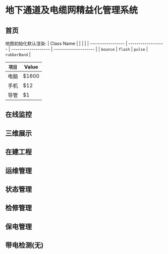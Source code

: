 # 地下通道及电缆网精益化管理系统
## 首页
地图初始化默认渲染:
| Class Name        |                    |                     |                      |
| ----------------- | ------------------ | ------------------- | -------------------- |
| `bounce`          | `flash`            | `pulse`             | `rubberBand`         |

|`项目`    | Value|
|--------| -----|
|电脑     | $1600|
|手机     | $12  |
|导管     | $1   |
## 在线监控
## 三维展示
## 在建工程
## 运维管理
## 状态管理
## 检修管理
## 保电管理
## 带电检测(无)
